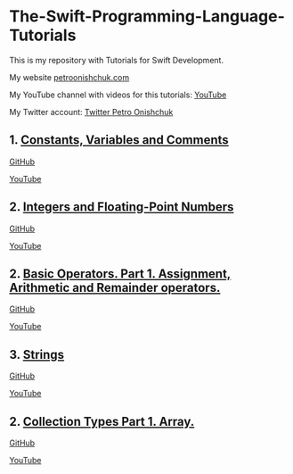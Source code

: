 # The-Swift-Programming-Language-Tutorials


This is my repository with Tutorials for Swift Development.

My website [petroonishchuk.com](https://petroonishchuk.com)

My YouTube channel with videos for this tutorials: [YouTube](https://youtu.be/H9VbNznYxvo) 

My Twitter account: [Twitter Petro Onishchuk](https://mobile.twitter.com/petro_onishchuk)



## 1. [Constants, Variables and Comments](https://github.com/PetroOnishchuk/The-Swift-Programming-Language-Tutorials/tree/master/ConstantsVariablesAndComments.playground)
[GitHub](https://github.com/PetroOnishchuk/The-Swift-Programming-Language-Tutorials/tree/master/ConstantsVariablesAndComments.playground)<br  />

 [YouTube](https://www.youtube.com/watch?v=H9VbNznYxvo&list=PL3pUvT0fmHNhqAhCChG0Ho3zqBzFtSHaA&index=2&t=0s)<br  />

## 2. [Integers and Floating-Point Numbers]( https://github.com/PetroOnishchuk/The-Swift-Programming-Language-Tutorials/tree/master/IntegersAndFloating-PointNumbers.playground)
[GitHub](https://github.com/PetroOnishchuk/The-Swift-Programming-Language-Tutorials/tree/master/IntegersAndFloating-PointNumbers.playground)<br  />

 [YouTube](https://youtu.be/N_J5_abOmGU)<br  />
 
 ## 2. [Basic Operators. Part 1. Assignment, Arithmetic and Remainder operators. ]( https://github.com/PetroOnishchuk/The-Swift-Programming-Language-Tutorials/tree/master/BasicOperatorsPart1.playground)
 [GitHub](https://github.com/PetroOnishchuk/The-Swift-Programming-Language-Tutorials/tree/master/BasicOperatorsPart1.playground)<br  />
 
  [YouTube](https://youtu.be/_zUNEo8gZMM)<br  />
  
  ## 3. [Strings](https://github.com/PetroOnishchuk/The-Swift-Programming-Language-Tutorials/tree/master/String.playground)
  [GitHub](https://github.com/PetroOnishchuk/The-Swift-Programming-Language-Tutorials/tree/master/String.playground)
  
  [YouTube](https://youtu.be/7RyKO95J6qs)

## 2. [Collection Types  Part 1. Array. ]( https://github.com/PetroOnishchuk/The-Swift-Programming-Language-Tutorials/tree/master/CollectionTypesPart1Array.playground)
[GitHub](https://github.com/PetroOnishchuk/The-Swift-Programming-Language-Tutorials/tree/master/CollectionTypesPart1Array.playground)<br  />

 [YouTube](https://youtu.be/sJrVvgiDKSI)<br  />
